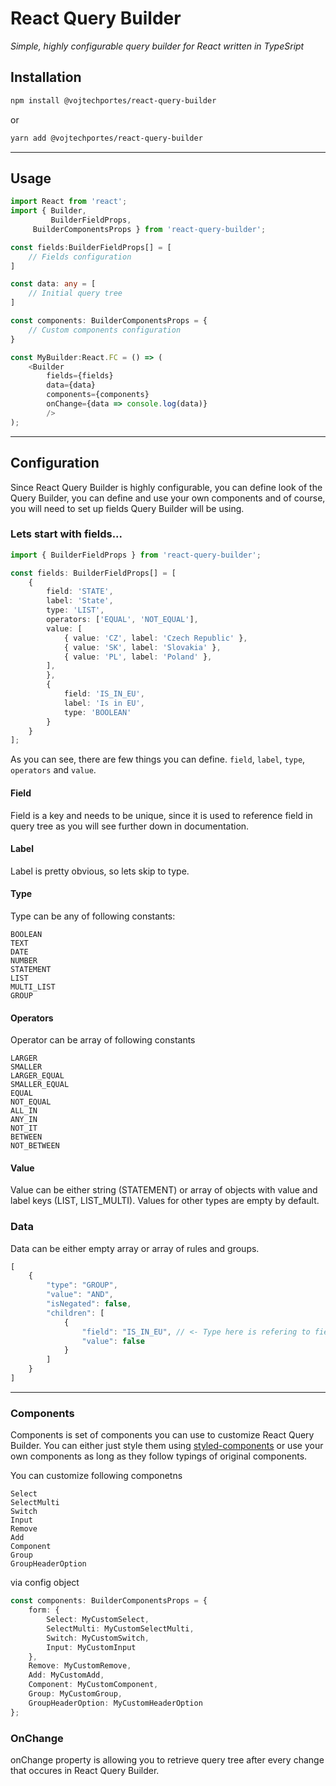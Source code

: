 # React Query Builder

*Simple, highly configurable query builder for React written in TypeSript*

## Installation

```bash
npm install @vojtechportes/react-query-builder
```
or
```bash
yarn add @vojtechportes/react-query-builder
```

------------


## Usage

```typescript
import React from 'react';
import { Builder, 
         BuilderFieldProps,
	 BuilderComponentsProps } from 'react-query-builder';

const fields:BuilderFieldProps[] = [
    // Fields configuration
]

const data: any = [
    // Initial query tree
]

const components: BuilderComponentsProps = {
    // Custom components configuration
}

const MyBuilder:React.FC = () => (
    <Builder
        fields={fields}
        data={data}
        components={components}
        onChange={data => console.log(data)}
        />
);
```

------------


## Configuration
Since React Query Builder is highly configurable, you can define look of the Query Builder, you can define and use your own components and of course, you will need to set up fields Query Builder will be using. 

### Lets start with fields...

```typescript
import { BuilderFieldProps } from 'react-query-builder';

const fields: BuilderFieldProps[] = [
    {
        field: 'STATE',
        label: 'State',
        type: 'LIST',
        operators: ['EQUAL', 'NOT_EQUAL'],
        value: [
            { value: 'CZ', label: 'Czech Republic' },
            { value: 'SK', label: 'Slovakia' },
            { value: 'PL', label: 'Poland' },
        ],
        },
        {
            field: 'IS_IN_EU',
            label: 'Is in EU',
            type: 'BOOLEAN'
        }
    }
];
```

As you can see, there are few things you can define. `field`, `label`, `type`, `operators` and `value`.

#### Field
Field is a key and needs to be unique, since it is used to reference field in query tree as you will see further down in documentation.

#### Label
Label is pretty obvious, so lets skip to type.

#### Type
Type can be any of following constants:

```
BOOLEAN
TEXT
DATE
NUMBER
STATEMENT
LIST
MULTI_LIST
GROUP
```

#### Operators
Operator can be array of following constants

```
LARGER
SMALLER
LARGER_EQUAL
SMALLER_EQUAL
EQUAL
NOT_EQUAL
ALL_IN
ANY_IN
NOT_IT
BETWEEN
NOT_BETWEEN
```

#### Value
Value can be either string (STATEMENT) or array of objects with value and label keys (LIST, LIST_MULTI). Values for other types are empty by default.

### Data

Data can be either empty array or array of rules and groups.

```Typescript
[
    {
        "type": "GROUP",
        "value": "AND",
        "isNegated": false,
        "children": [
            {
                "field": "IS_IN_EU", // <- Type here is refering to field property in fields configuration
                "value": false
            }
        ]
    }
]
```

------------

### Components
Components is set of components you can use to customize React Query Builder. You can either just style them using [styled-components](https://www.styled-components.com/ "styled-components") or use your own components as long as they follow typings of original components.

You can customize following componetns

```
Select
SelectMulti
Switch
Input
Remove
Add
Component
Group
GroupHeaderOption
```

via config object

```typescript
const components: BuilderComponentsProps = {
    form: {
        Select: MyCustomSelect,
        SelectMulti: MyCustomSelectMulti,
        Switch: MyCustomSwitch,
        Input: MyCustomInput
    },
    Remove: MyCustomRemove,
    Add: MyCustomAdd,
    Component: MyCustomComponent,
    Group: MyCustomGroup,
    GroupHeaderOption: MyCustomHeaderOption
};
```

### OnChange

onChange property is allowing you to retrieve query tree after every change that occures in React Query Builder.
